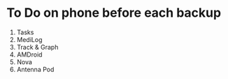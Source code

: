 # To Do on phone before each backup
1. Tasks
2. MediLog
3. Track & Graph
4. AMDroid
5. Nova
6. Antenna Pod
